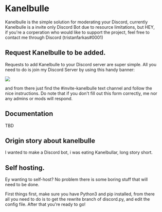 # Kanelbulle
Kanelbulle is the simple solution for moderating your Discord, currently Kanelbulle is a invite only Discord Bot due to resource limitations, but HEY, if you're a corperation who would like to support the project, feel free to contact me through Discord (tristanfarkas#0001)

## Request Kanelbulle to be added.
Requests to add Kanelbulle to your Discord server are super simple. All you need to do is join my Discord Server by using this handy banner: 

[![](https://discordapp.com/api/guilds/385473912479154207/embed.png?style=banner2)](https://discord.gg/FBMrcYM)

and from there just find the #invite-kanelbulle text channel and follow the nice instructions. Do note that if you don't fill out this form correctly, me nor any admins or mods will respond.

## Documentation
TBD


## Origin story about kanelbulle
I wanted to make a Discord bot, i was eating Kanelbullar, long story short.

## Self hosting.
Ey wanting to self-host? No problem there is some boring stuff that will need to be done.

First things first, make sure you have Python3 and pip installed, from there all you need to do is to get the rewrite branch of discord.py, and edit the config file. After that you're ready to go!
